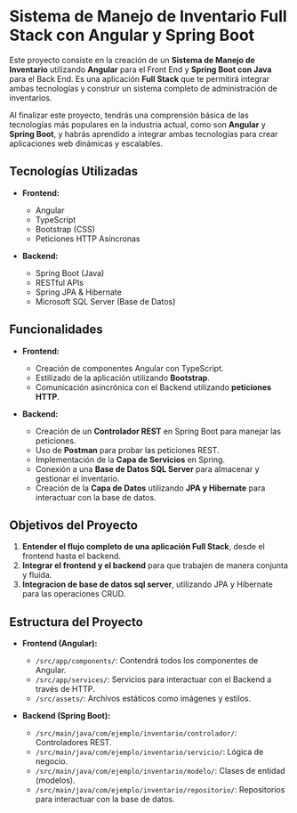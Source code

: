 # Sistema de Manejo de Inventario Full Stack con Angular y Spring Boot

Este proyecto consiste en la creación de un **Sistema de Manejo de Inventario** utilizando **Angular** para el Front End y **Spring Boot con Java** para el Back End. Es una aplicación **Full Stack** que te permitirá integrar ambas tecnologías y construir un sistema completo de administración de inventarios.

Al finalizar este proyecto, tendrás una comprensión básica de las tecnologías más populares en la industria actual, como son **Angular** y **Spring Boot**, y habrás aprendido a integrar ambas tecnologías para crear aplicaciones web dinámicas y escalables.

## Tecnologías Utilizadas

- **Frontend:**
  - Angular
  - TypeScript
  - Bootstrap (CSS)
  - Peticiones HTTP Asíncronas

- **Backend:**
  - Spring Boot (Java)
  - RESTful APIs
  - Spring JPA & Hibernate
  - Microsoft SQL Server (Base de Datos)

## Funcionalidades

- **Frontend:**
  - Creación de componentes Angular con TypeScript.
  - Estilizado de la aplicación utilizando **Bootstrap**.
  - Comunicación asincrónica con el Backend utilizando **peticiones HTTP**.
  
- **Backend:**
  - Creación de un **Controlador REST** en Spring Boot para manejar las peticiones.
  - Uso de **Postman** para probar las peticiones REST.
  - Implementación de la **Capa de Servicios** en Spring.
  - Conexión a una **Base de Datos SQL Server** para almacenar y gestionar el inventario.
  - Creación de la **Capa de Datos** utilizando **JPA y Hibernate** para interactuar con la base de datos.

## Objetivos del Proyecto

1. **Entender el flujo completo de una aplicación Full Stack**, desde el frontend hasta el backend.
2. **Integrar el frontend y el backend** para que trabajen de manera conjunta y fluida.
3. **Integracion de base de datos sql server**, utilizando JPA y Hibernate para las operaciones CRUD.

## Estructura del Proyecto

- **Frontend (Angular):**
  - `/src/app/components/`: Contendrá todos los componentes de Angular.
  - `/src/app/services/`: Servicios para interactuar con el Backend a través de HTTP.
  - `/src/assets/`: Archivos estáticos como imágenes y estilos.

- **Backend (Spring Boot):**
  - `/src/main/java/com/ejemplo/inventario/controlador/`: Controladores REST.
  - `/src/main/java/com/ejemplo/inventario/servicio/`: Lógica de negocio.
  - `/src/main/java/com/ejemplo/inventario/modelo/`: Clases de entidad (modelos).
  - `/src/main/java/com/ejemplo/inventario/repositorio/`: Repositorios para interactuar con la base de datos.
  